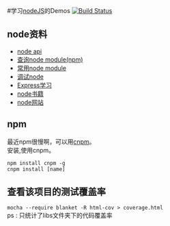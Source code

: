 #学习[nodeJS](http://nodejs.org/)的Demos [![Build Status](https://travis-ci.org/iamjoel/node-test.png)](https://travis-ci.org/iamjoel/node-test/)

## node资料
* [node api](http://nodejs.org/api/)
* [查询node module(npm)](https://npmjs.org/)
* [常用node module](https://github.com/iamjoel/nodeTest/wiki/node-Modules)
* [调试node](https://github.com/iamjoel/nodeTest/wiki/debugger-node)
* [Express学习](https://github.com/iamjoel/nodeTest/wiki/Express)
* [node书籍](https://github.com/iamjoel/nodeTest/wiki/node-book)
* [node网站](https://github.com/iamjoel/nodeTest/wiki/node-bookmark)

## npm
最近npm很慢啊，可以用[cnpm](http://cnpmjs.org/)。    
安装,使用cnpm。
```
npm install cnpm -g
cnpm install [name]
```

## 查看该项目的测试覆盖率
`mocha --require blanket -R html-cov > coverage.html`    
ps : 只统计了libs文件夹下的代码覆盖率




